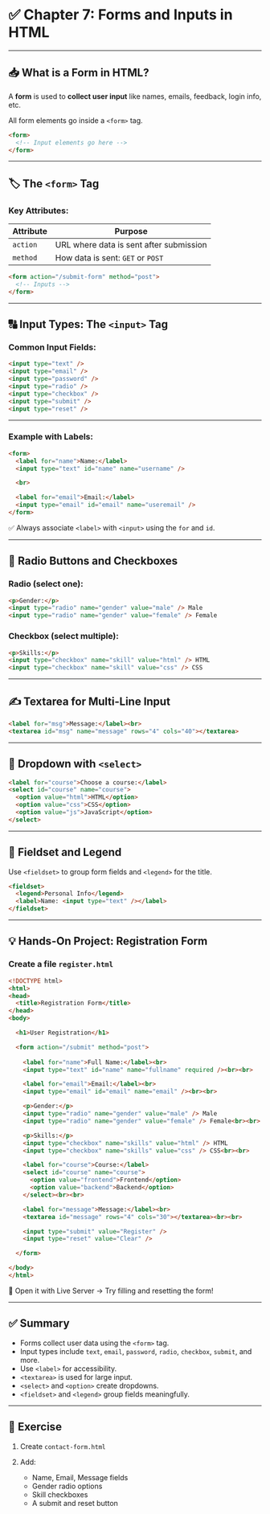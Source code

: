 # ✅ Chapter 7: Forms and Inputs in HTML

---

## 📥 What is a Form in HTML?

A **form** is used to **collect user input** like names, emails, feedback, login info, etc.

All form elements go inside a `<form>` tag.

```html
<form>
  <!-- Input elements go here -->
</form>
```

---

## 🏷️ The `<form>` Tag

### Key Attributes:

| Attribute | Purpose                                 |
| --------- | --------------------------------------- |
| `action`  | URL where data is sent after submission |
| `method`  | How data is sent: `GET` or `POST`       |

```html
<form action="/submit-form" method="post">
  <!-- Inputs -->
</form>
```

---

## 🔠 Input Types: The `<input>` Tag

### Common Input Fields:

```html
<input type="text" />
<input type="email" />
<input type="password" />
<input type="radio" />
<input type="checkbox" />
<input type="submit" />
<input type="reset" />
```

---

### Example with Labels:

```html
<form>
  <label for="name">Name:</label>
  <input type="text" id="name" name="username" />

  <br>

  <label for="email">Email:</label>
  <input type="email" id="email" name="useremail" />
</form>
```

✅ Always associate `<label>` with `<input>` using the `for` and `id`.

---

## 🔘 Radio Buttons and Checkboxes

### Radio (select one):

```html
<p>Gender:</p>
<input type="radio" name="gender" value="male" /> Male
<input type="radio" name="gender" value="female" /> Female
```

### Checkbox (select multiple):

```html
<p>Skills:</p>
<input type="checkbox" name="skill" value="html" /> HTML
<input type="checkbox" name="skill" value="css" /> CSS
```

---

## ✍️ Textarea for Multi-Line Input

```html
<label for="msg">Message:</label><br>
<textarea id="msg" name="message" rows="4" cols="40"></textarea>
```

---

## 🔽 Dropdown with `<select>`

```html
<label for="course">Choose a course:</label>
<select id="course" name="course">
  <option value="html">HTML</option>
  <option value="css">CSS</option>
  <option value="js">JavaScript</option>
</select>
```

---

## 🧩 Fieldset and Legend

Use `<fieldset>` to group form fields and `<legend>` for the title.

```html
<fieldset>
  <legend>Personal Info</legend>
  <label>Name: <input type="text" /></label>
</fieldset>
```

---

## 💡 Hands-On Project: Registration Form

### Create a file `register.html`

```html
<!DOCTYPE html>
<html>
<head>
  <title>Registration Form</title>
</head>
<body>

  <h1>User Registration</h1>

  <form action="/submit" method="post">
    
    <label for="name">Full Name:</label><br>
    <input type="text" id="name" name="fullname" required /><br><br>

    <label for="email">Email:</label><br>
    <input type="email" id="email" name="email" /><br><br>

    <p>Gender:</p>
    <input type="radio" name="gender" value="male" /> Male
    <input type="radio" name="gender" value="female" /> Female<br><br>

    <p>Skills:</p>
    <input type="checkbox" name="skills" value="html" /> HTML
    <input type="checkbox" name="skills" value="css" /> CSS<br><br>

    <label for="course">Course:</label>
    <select id="course" name="course">
      <option value="frontend">Frontend</option>
      <option value="backend">Backend</option>
    </select><br><br>

    <label for="message">Message:</label><br>
    <textarea id="message" rows="4" cols="30"></textarea><br><br>

    <input type="submit" value="Register" />
    <input type="reset" value="Clear" />

  </form>

</body>
</html>
```

🧪 Open it with Live Server → Try filling and resetting the form!

---

## ✅ Summary

* Forms collect user data using the `<form>` tag.
* Input types include `text`, `email`, `password`, `radio`, `checkbox`, `submit`, and more.
* Use `<label>` for accessibility.
* `<textarea>` is used for large input.
* `<select>` and `<option>` create dropdowns.
* `<fieldset>` and `<legend>` group fields meaningfully.

---

## 🧪 Exercise

1. Create `contact-form.html`
2. Add:

   * Name, Email, Message fields
   * Gender radio options
   * Skill checkboxes
   * A submit and reset button
